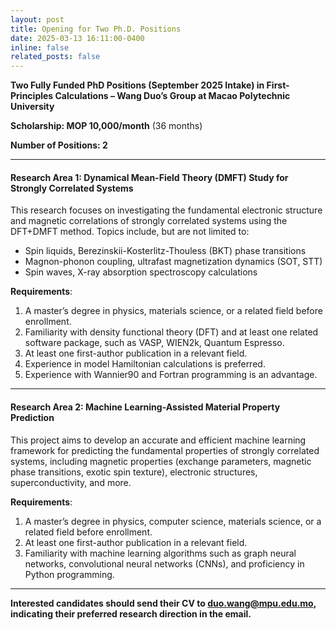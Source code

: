 ```yaml
---
layout: post
title: Opening for Two Ph.D. Positions
date: 2025-03-13 16:11:00-0400
inline: false
related_posts: false
---
```


**Two Fully Funded PhD Positions (September 2025 Intake) in First-Principles Calculations – Wang Duo’s Group at Macao Polytechnic University**

**Scholarship: MOP 10,000/month** (36 months)

**Number of Positions: 2**

---
#### **Research Area 1: Dynamical Mean-Field Theory (DMFT) Study for Strongly Correlated Systems**

This research focuses on investigating the fundamental electronic structure and magnetic correlations of strongly correlated systems using the DFT+DMFT method. Topics include, but are not limited to:
- Spin liquids, Berezinskii-Kosterlitz-Thouless (BKT) phase transitions
- Magnon-phonon coupling, ultrafast magnetization dynamics (SOT, STT)
- Spin waves, X-ray absorption spectroscopy calculations

**Requirements**:
1. A master’s degree in physics, materials science, or a related field before enrollment.
2. Familiarity with density functional theory (DFT) and at least one related software package, such as VASP, WIEN2k, Quantum Espresso.
3. At least one first-author publication in a relevant field.
4. Experience in model Hamiltonian calculations is preferred.
5. Experience with Wannier90 and Fortran programming is an advantage.

---

#### **Research Area 2: Machine Learning-Assisted Material Property Prediction**

This project aims to develop an accurate and efficient machine learning framework for predicting the fundamental properties of strongly correlated systems, including magnetic properties (exchange parameters, magnetic phase transitions, exotic spin texture), electronic structures, superconductivity, and more.

**Requirements**:
1. A master’s degree in physics, computer science, materials science, or a related field before enrollment.
2. At least one first-author publication in a relevant field.
3. Familiarity with machine learning algorithms such as graph neural networks, convolutional neural networks (CNNs), and proficiency in Python programming.

--- 

**Interested candidates should send their CV to <duo.wang@mpu.edu.mo>, indicating their preferred research direction in the email.**
